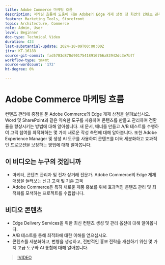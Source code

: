 ```yaml
---
title: Adobe Commerce 마케팅 흐름
description: 마케팅 흐름에 도움이 되는 Adobe의 Edge 게재 상점 첫 화면의 컨텐츠 관리에 대해 자세히 알아보십시오.
feature: Marketing Tools, Storefront
topic: Architecture, Commerce
role: Admin, User
level: Beginner
doc-type: Technical Video
duration: 423
last-substantial-update: 2024-10-09T00:00:00Z
jira: KT-16188
source-git-commit: fad5703d870d90175418916766a83942dc3e7b7f
workflow-type: tm+mt
source-wordcount: '172'
ht-degree: 0%

---
```



# Adobe Commerce 마케팅 흐름

컨텐츠 관리에 중점을 둔 Adobe Commerce의 Edge 게재 상점을 살펴보십시오. Word 및 SharePoint과 같은 익숙한 도구를 사용하여 콘텐츠를 만들고 관리하여 전환율을 향상시키는 방법에 대해 알아봅니다. 새 문서, 배너를 만들고 A/B 테스트를 수행하여 고객 참여를 최적화하는 몇 가지 새로운 작성 측면에 대해 알아봅니다. 또한 Adobe Experience Manager 및 생성 AI 도구를 사용하여 콘텐츠를 더욱 세분화하고 효과적인 프로모션을 보장하는 방법에 대해 알아봅니다.

## 이 비디오는 누구의 것입니까

- 마케터, 콘텐츠 관리자 및 전자 상거래 전문가.
Adobe Commerce의 Edge 게재 매장을 둘러보는 신규 고객 및 기존 고객
- Adobe Commerce은 특히 새로운 제품 홍보를 위해 효과적인 콘텐츠 관리 및 최적화를 모색하는 프로젝트를 수립합니다.

## 비디오 콘텐츠

- Edge Delivery Services을 위한 최신 컨텐츠 생성 및 관리 옵션에 대해 알아봅니다.
- A/B 테스트를 통해 최적화에 대한 이해를 얻으십시오.
- 콘텐츠를 세분화하고, 변형을 생성하고, 전반적인 홍보 전략을 개선하기 위한 몇 가지 고급 도구와 AI 통합에 대해 알아봅니다.

>[!VIDEO](https://video.tv.adobe.com/v/3433539?learn=on&captions=kor)
